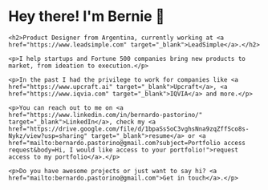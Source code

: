 <html>
<body>
	<h1>Hey there! I'm Bernie 👋</h1>
	
	<h2>Product Designer from Argentina, currently working at <a href="https://www.leadsimple.com" target="_blank">LeadSimple</a>.</h2>
	
	<p>I help startups and Fortune 500 companies bring new products to market, from ideation to execution.</p> 
 
 	<p>In the past I had the privilege to work for companies like <a href="https://www.upcraft.ai" target="_blank">Upcraft</a>, <a href="https://www.iqvia.com" target="_blank">IQVIA</a> and more.</p>
		
	<p>You can reach out to me on <a href="https://www.linkedin.com/in/bernardo-pastorino/" target="_blank">LinkedIn</a>, check my <a href="https://drive.google.com/file/d/1bpaSsSoC3vghsNna9zqZffSco8s-Nykz/view?usp=sharing" target="_blank">resume</a> or <a href="mailto:bernardo.pastorino@gmail.com?subject=Portfolio access request&body=Hi, I would like access to your portfolio!">request access to my portfolio</a>.</p>
		
	<p>Do you have awesome projects or just want to say hi? <a href="mailto:bernardo.pastorino@gmail.com">Get in touch</a>.</p>
</body>
</html>

